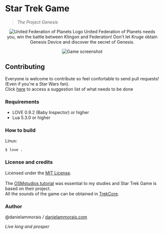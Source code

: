 # Star Trek Game
> *The Project Genesis*

<p align="center">
<img src="https://res.cloudinary.com/tars/image/upload/v1461456317/United_Federation_of_Planets_logo_lt14y8.png" alt="United Federation of Planets Logo")
</p>
United Federation of Planets needs you, win the battle between Klingon and Federation! Don't let Kruge obtain Genesis Device and discover the secret of Genesis. <br>
<p align="center">
<img src="https://res.cloudinary.com/tars/image/upload/v1461456323/gamePrint_roovna.png" alt="Game screenshot")
</p>

## Contributing 
Everyone is welcome to contribute so feel confortable to send pull requests! (Even if you're a Star Wars fan).<br>
Click [here](https://trello.com/b/5C8JQRlI/startrekgame) to access a suggestion list of what needs to be done

### Requirements 
- LOVE 0.9.2 (Baby Inspector) or higher 
- Lua 5.3.0 or higher 

### How to build 
Linux: 
```
$ love . 
```

### License and credits 
Licensed under the [MIT License](https://github.com/danielamorais/starTrekGame/blob/master/LICENSE.md).<br><br>
The [OSMstudios tutorial](https://github.com/DawsonG/Love2d-Tutorial-Scrolling-Shooter) was essential to my studies and Star Trek Game is based on their project. 
<br>All the sounds of the game can be obtained in [TrekCore](http://www.trekcore.com/audio/).     

### Author  
@danielammorais / [danielammorais.com](http://www.danielammorais.com)

*Live long and prosper*
